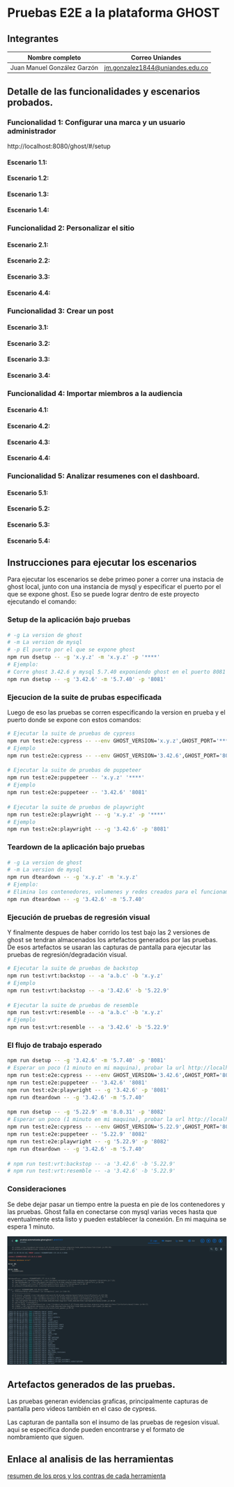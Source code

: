# Pruebas E2E a la plataforma GHOST

## Integrantes

| Nombre completo             | Correo Uniandes                 |
| --------------------------- | ------------------------------- |
| Juan Manuel González Garzón | jm.gonzalez1844@uniandes.edu.co |

## Detalle de las funcionalidades y escenarios probados.

### Funcionalidad 1: Configurar una marca y un usuario administrador

http://localhost:8080/ghost/#/setup

#### Escenario 1.1:

#### Escenario 1.2:

#### Escenario 1.3:

#### Escenario 1.4:

### Funcionalidad 2: Personalizar el sitio

#### Escenario 2.1:

#### Escenario 2.2:

#### Escenario 3.3:

#### Escenario 4.4:

### Funcionalidad 3: Crear un post

#### Escenario 3.1:

#### Escenario 3.2:

#### Escenario 3.3:

#### Escenario 3.4:

### Funcionalidad 4: Importar miembros a la audiencia

#### Escenario 4.1:

#### Escenario 4.2:

#### Escenario 4.3:

#### Escenario 4.4:

### Funcionalidad 5: Analizar resumenes con el dashboard.

#### Escenario 5.1:

#### Escenario 5.2:

#### Escenario 5.3:

#### Escenario 5.4:

## Instrucciones para ejecutar los escenarios

Para ejecutar los escenarios se debe primeo poner a correr una instacia de ghost local, junto con una instancia de mysql y especificar el puerto por el que se expone ghost.
Eso se puede lograr dentro de este proyecto ejecutando el comando:

### Setup de la aplicación bajo pruebas

```bash
# -g La version de ghost
# -m La version de mysql
# -p El puerto por el que se expone ghost
npm run dsetup -- -g 'x.y.z' -m 'x.y.z' -p '****'
# Ejemplo:
# Corre ghost 3.42.6 y mysql 5.7.40 exponiendo ghost en el puerto 8081
npm run dsetup -- -g '3.42.6' -m '5.7.40' -p '8081'
```

### Ejecucion de la suite de prubas especificada

Luego de eso las pruebas se corren especificando la version en prueba y el puerto donde se expone con estos comandos:

```bash
# Ejecutar la suite de pruebas de cypress
npm run test:e2e:cypress -- --env GHOST_VERSION='x.y.z',GHOST_PORT='****'
# Ejemplo
npm run test:e2e:cypress -- --env GHOST_VERSION='3.42.6',GHOST_PORT='8081'

# Ejecutar la suite de pruebas de puppeteer
npm run test:e2e:puppeteer -- 'x.y.z' '****'
# Ejemplo
npm run test:e2e:puppeteer -- '3.42.6' '8081'

# Ejecutar la suite de pruebas de playwright
npm run test:e2e:playwright -- -g 'x.y.z' -p '****'
# Ejemplo
npm run test:e2e:playwright -- -g '3.42.6' -p '8081'
```

### Teardown de la aplicación bajo pruebas

```bash
# -g La version de ghost
# -m La version de mysql
npm run dteardown -- -g 'x.y.z' -m 'x.y.z'
# Ejemplo:
# Elimina los contenedores, volumenes y redes creados para el funcionamiento de ghost 3.42.6 y mysql 5.7.40
npm run dteardown -- -g '3.42.6' -m '5.7.40'
```

### Ejecución de pruebas de regresión visual

Y finalmente despues de haber corrido los test bajo las 2 versiones de ghost se tendran almacenados los artefactos generados por las pruebas.
De esos artefactos se usaran las capturas de pantalla para ejecutar las pruebas de regresión/degradación visual.

```bash
# Ejecutar la suite de pruebas de backstop
npm run test:vrt:backstop -- -a 'a.b.c' -b 'x.y.z'
# Ejemplo
npm run test:vrt:backstop -- -a '3.42.6' -b '5.22.9'

# Ejecutar la suite de pruebas de resemble
npm run test:vrt:resemble -- -a 'a.b.c' -b 'x.y.z'
# Ejemplo
npm run test:vrt:resemble -- -a '3.42.6' -b '5.22.9'
```

### El flujo de trabajo esperado

```bash
npm run dsetup -- -g '3.42.6' -m '5.7.40' -p '8081'
# Esperar un poco (1 minuto en mi maquina), probar la url http://localhost:8081
npm run test:e2e:cypress -- --env GHOST_VERSION='3.42.6',GHOST_PORT='8081'
npm run test:e2e:puppeteer -- '3.42.6' '8081'
npm run test:e2e:playwright -- -g '3.42.6' -p '8081'
npm run dteardown -- -g '3.42.6' -m '5.7.40'

npm run dsetup -- -g '5.22.9' -m '8.0.31' -p '8082'
# Esperar un poco (1 minuto en mi maquina), probar la url http://localhost:8082
npm run test:e2e:cypress -- --env GHOST_VERSION='5.22.9',GHOST_PORT='8082'
npm run test:e2e:puppeteer -- '5.22.9' '8082'
npm run test:e2e:playwright -- -g '5.22.9' -p '8082'
npm run dteardown -- -g '3.42.6' -m '5.7.40'

# npm run test:vrt:backstop -- -a '3.42.6' -b '5.22.9'
# npm run test:vrt:resemble -- -a '3.42.6' -b '5.22.9'
```

### Consideraciones

Se debe dejar pasar un tiempo entre la puesta en pie de los contenedores y las pruebas. Ghost falla en conectarse con mysql varias veces hasta que eventualmente esta listo y pueden establecer la conexión. En mi maquina se espera 1 minuto.

![Esperar inicio de sistema](./docs/images/evidencia-esperar-inicio-de-sistema.png)

## Artefactos generados de las pruebas.

Las pruebas generan evidencias graficas, principalmente capturas de pantalla pero videos también en el caso de cypress.

Las capturan de pantalla son el insumo de las pruebas de regesion visual. aqui se especifica donde pueden encontrarse y el formato de nombramiento que siguen.

## Enlace al analisis de las herramientas

[resumen de los pros y los contras de cada herramienta](https://github.com/juanmanuelgg/pruebas-e2e-ghost/wiki/Resumen-de-los-pros-y-los-contras-de-cada-herramienta)
